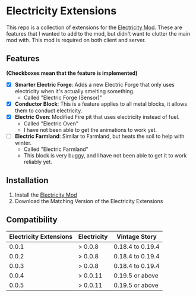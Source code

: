 ﻿# Electricity Extensions
This repo is a collection of extensions for the [Electricity Mod](https://mods.vintagestory.at/electricity).
These are features that I wanted to add to the mod, but didn't want to clutter the main mod with.
This mod is required on both client and server.

## Features 
**(Checkboxes mean that the feature is implemented)**
- [x] **Smarter Electric Forge**: Adds a new Electric Forge that only uses electricity when it's actually smelting something. 
  - Called "Electric Forge (Sensor)"
- [X] **Conductor Block**: This is a feature applies to all metal blocks, it allows them to conduct electricity.
- [X] **Electric Oven**: Modified Fire pit that uses electricity instead of fuel. 
  - Called "Electric Oven"
  - I have not been able to get the animations to work yet.
- [ ] **Electric Farmland**: Similar to Farmland, but heats the soil to help with winter. 
  - Called "Electric Farmland"
  - This block is very buggy, and I have not been able to get it to work reliably yet.


## Installation
1. Install the [Electricity Mod](https://mods.vintagestory.at/electricity)
2. Download the Matching Version of the Electricity Extensions

## Compatibility
| Electricity Extensions | Electricity | Vintage Story    |
|------------------------|-------------|------------------|
| 0.0.1                  | > 0.0.8     | 0.18.4 to 0.19.4 |
| 0.0.2                  | > 0.0.8     | 0.18.4 to 0.19.4 |
| 0.0.3                  | > 0.0.8     | 0.18.4 to 0.19.4 |
| 0.0.4                  | > 0.0.11    | 0.19.5 or above  |
| 0.0.5                  | > 0.0.11    | 0.19.5 or above  |
